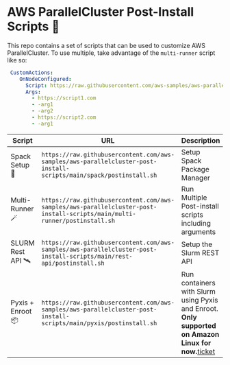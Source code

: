 # AWS ParallelCluster Post-Install Scripts 🚀

This repo contains a set of scripts that can be used to customize AWS ParallelCluster. To use multiple, take advantage of the `multi-runner` script like so:

```yaml
 CustomActions:
    OnNodeConfigured:
      Script: https://raw.githubusercontent.com/aws-samples/aws-parallelcluster-post-install-scripts/main/multi-runner/postinstall.sh
      Args:
        - https://script1.com
        - -arg1
        - -arg2
        - https://script2.com
        - -arg1
```

| **Script**     | **URL**                                                                                         | **Description**                                       |
|----------------|-------------------------------------------------------------------------------------------------|-------------------------------------------------------|
| Spack Setup 👾    | `https://raw.githubusercontent.com/aws-samples/aws-parallelcluster-post-install-scripts/main/spack/postinstall.sh` | Setup Spack Package Manager                           |
| Multi-Runner 🪄   | `https://raw.githubusercontent.com/aws-samples/aws-parallelcluster-post-install-scripts/main/multi-runner/postinstall.sh`   | Run Multiple Post-install scripts including arguments |
| SLURM Rest API 🛰️ | `https://raw.githubusercontent.com/aws-samples/aws-parallelcluster-post-install-scripts/main/rest-api/postinstall.sh`   | Setup the Slurm REST API                              |
| Pyxis + Enroot 📦 | `https://raw.githubusercontent.com/aws-samples/aws-parallelcluster-post-install-scripts/main/pyxis/postinstall.sh`                                                                                              | Run containers with Slurm using Pyxis and Enroot. **Only supported on Amazon Linux for now.**[ticket](https://github.com/aws-samples/aws-parallelcluster-post-install-scripts/issues/2)     |
